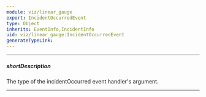 ```yaml
---
module: viz/linear_gauge
export: IncidentOccurredEvent
type: Object
inherits: EventInfo,IncidentInfo
uid: viz/linear_gauge:IncidentOccurredEvent
generateTypeLink: 
---
```

---
##### shortDescription
The type of the incidentOccurred event handler's argument.

---
<!-- Description goes here -->